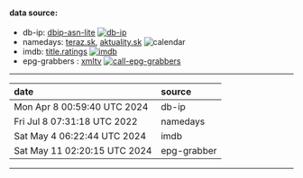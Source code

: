 #### data source:
- db-ip:  [dbip-asn-lite](https://db-ip.com/) [![db-ip](https://github.com/milankomaj/data/actions/workflows/db-ip.yml/badge.svg?event=schedule)](https://github.com/milankomaj/data/actions/workflows/db-ip.yml)
- namedays:  [teraz.sk](https://teraz.sk/), [aktuality.sk](https://aktuality.sk/) ![calendar](https://dev-badge.eleonora.workers.dev/calendar/today?icon=calendar)
- imdb:  [title.ratings](https://datasets.imdbws.com/) [![imdb](https://github.com/milankomaj/data/actions/workflows/imdb.yml/badge.svg?event=schedule)](https://github.com/milankomaj/data/actions/workflows/imdb.yml)
- epg-grabbers :  [xmltv](epg-grabber/sites) [![call-epg-grabbers](https://github.com/milankomaj/data/actions/workflows/call-grabs.yml/badge.svg?event=schedule)](https://github.com/milankomaj/data/actions/workflows/call-grabs.yml)
---
**date** | **source**
:--- | :---
Mon Apr  8 00:59:40 UTC 2024 | db-ip
Fri Jul  8 07:31:18 UTC 2022 | namedays
Sat May  4 06:22:44 UTC 2024 | imdb
Sat May 11 02:20:15 UTC 2024 | epg-grabber



---
